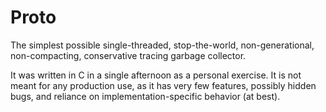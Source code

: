 # Proto

The simplest possible single-threaded, stop-the-world, non-generational, non-compacting, conservative tracing garbage collector.

It was written in C in a single afternoon as a personal exercise. It is not meant for any production use, as it has very few features, possibly hidden bugs, and reliance on implementation-specific behavior (at best). 
